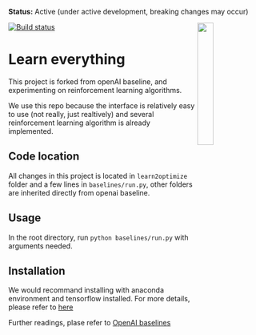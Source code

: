 **Status:** Active (under active development, breaking changes may occur)

<img src="data/logo.jpg" width=25% align="right" /> [![Build status](https://travis-ci.org/openai/baselines.svg?branch=master)](https://travis-ci.org/openai/baselines)

# Learn everything

This project is forked from openAI baseline, and experimenting on reinforcement learning algorithms.

We use this repo because the interface is relatively easy to use (not really, just realtively) and several reinforcement learning algorithm is already implemented.

## Code location

All changes in this project is located in `learn2optimize` folder and a few lines in `baselines/run.py`, other folders are inherited directly from openai baseline.

## Usage

In the root directory, run `python baselines/run.py` with arguments needed.

## Installation

We would recommand installing with anaconda environment and tensorflow installed. For more details, please refer to [here](https://github.com/openai/baselines#installation)


Further readings, plase refer to [OpenAI baselines](https://github.com/openai/baselines)
